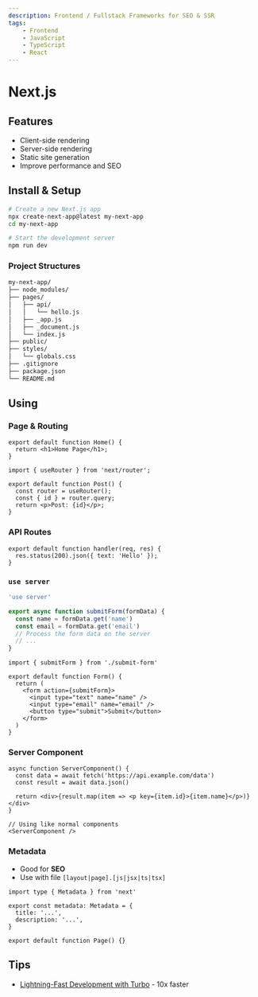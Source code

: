```yaml
---
description: Frontend / Fullstack Frameworks for SEO & SSR
tags:
    - Frontend
    - JavaScript
    - TypeScript
    - React
---
```


# Next.js

## Features

- Client-side rendering
- Server-side rendering
- Static site generation
- Improve performance and SEO

## Install & Setup

```bash
# Create a new Next.js app
npx create-next-app@latest my-next-app
cd my-next-app

# Start the development server
npm run dev
```

### Project Structures

```txt
my-next-app/
├── node_modules/
├── pages/
│   ├── api/
│   │   └── hello.js
│   ├── _app.js
│   ├── _document.js
│   └── index.js
├── public/
├── styles/
│   └── globals.css
├── .gitignore
├── package.json
└── README.md
```

## Using

### Page & Routing

```tsx title="pages/index.tsx"
export default function Home() {
  return <h1>Home Page</h1>;
}
```

```tsx title="pages/posts/[id].tsx"
import { useRouter } from 'next/router';

export default function Post() {
  const router = useRouter();
  const { id } = router.query;
  return <p>Post: {id}</p>;
}
```

### API Routes

```tsx title="pages/api/hello.ts"
export default function handler(req, res) {
  res.status(200).json({ text: 'Hello' });
}
```

### `use server`

```ts title="submit-form.ts"
'use server'

export async function submitForm(formData) {
  const name = formData.get('name')
  const email = formData.get('email')
  // Process the form data on the server
  // ...
}
```

```tsx title='FormLogin.tsx'
import { submitForm } from './submit-form'

export default function Form() {
  return (
    <form action={submitForm}>
      <input type="text" name="name" />
      <input type="email" name="email" />
      <button type="submit">Submit</button>
    </form>
  )
}
```

### Server Component

```tsx title='app/ServerComponent.tsx'
async function ServerComponent() {
  const data = await fetch('https://api.example.com/data')
  const result = await data.json()

  return <div>{result.map(item => <p key={item.id}>{item.name}</p>)}</div>
}

// Using like normal components
<ServerComponent />
```

### Metadata

- Good for **SEO**
- Use with file `[layout|page].[js|jsx|ts|tsx]`

```tsx title='app/layout.tsx'
import type { Metadata } from 'next'
 
export const metadata: Metadata = {
  title: '...',
  description: '...',
}
 
export default function Page() {}
```

## Tips

- [Lightning-Fast Development with Turbo](https://turbo.build/) - 10x faster
<!-- - [] -->
